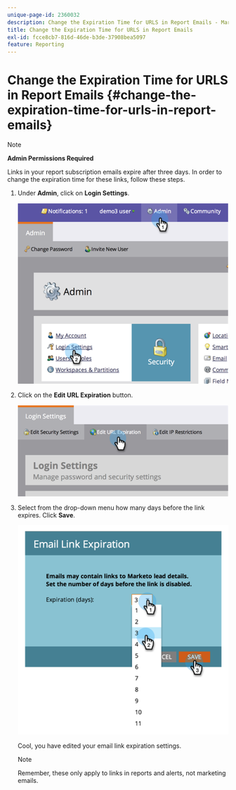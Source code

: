 ```yaml
---
unique-page-id: 2360032
description: Change the Expiration Time for URLS in Report Emails - Marketo Docs - Product Documentation
title: Change the Expiration Time for URLS in Report Emails
exl-id: fcce8cb7-816d-46de-b3de-37908bea5097
feature: Reporting
---
```

# Change the Expiration Time for URLS in Report Emails {#change-the-expiration-time-for-urls-in-report-emails}

>[!NOTE]
>
>**Admin Permissions Required**

Links in your report subscription emails expire after three days. In order to change the expiration time for these links, follow these steps.

1. Under **Admin**, click on **Login Settings**.

   ![](assets/image2014-9-16-14-3a44-3a57.png)

1. Click on the **Edit URL Expiration** button.

   ![](assets/image2014-9-16-14-3a45-3a1.png)

1. Select from the drop-down menu how many days before the link expires. Click **Save**.

   ![](assets/image2014-9-16-14-3a45-3a5.png)

   Cool, you have edited your email link expiration settings.

   >[!NOTE]
   >
   >Remember, these only apply to links in reports and alerts, not marketing emails.
